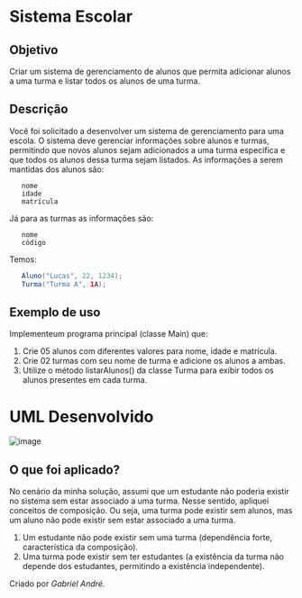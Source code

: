 # Sistema Escolar
## Objetivo
Criar um sistema de gerenciamento de alunos que permita adicionar alunos a uma turma e listar todos os alunos de uma turma.
## Descrição
Você foi solicitado a desenvolver um sistema de gerenciamento para uma escola. O sistema deve gerenciar informações sobre alunos e turmas, permitindo que novos alunos sejam adicionados a uma turma específica e que todos os alunos dessa turma sejam listados. As informações a serem mantidas dos alunos são:
 ~~~  
    nome
    idade
    matrícula
 ~~~
Já para as turmas as informações são:
 ~~~  
    nome
    código
 ~~~
Temos:
 ~~~java
    Aluno("Lucas", 22, 1234);
    Turma("Turma A", 1A);
 ~~~
## Exemplo de uso
Implementeum programa principal (classe Main) que:
1. Crie 05 alunos com diferentes valores para nome, idade e matrícula.
2. Crie 02 turmas com seu nome de turma e adicione os alunos a ambas.
3. Utilize o método listarAlunos() da classe Turma para exibir todos os alunos presentes em cada turma.

# UML Desenvolvido
![image](https://github.com/gabrielandre-math/AcademiaJavaAtos/assets/60861872/32e99993-f0f7-44c2-b631-8f16043e411b)


## O que foi aplicado?
No cenário da minha solução, assumi que um estudante não poderia existir no sistema sem estar associado a uma turma. Nesse sentido, apliquei conceitos de composição. Ou seja, uma turma pode existir sem alunos, mas um aluno não pode existir sem estar associado a uma turma.
1. Um estudante não pode existir sem uma turma (dependência forte, característica da composição).
2. Uma turma pode existir sem ter estudantes (a existência da turma não depende dos estudantes, permitindo a existência independente).


Criado por _Gabriel André._
